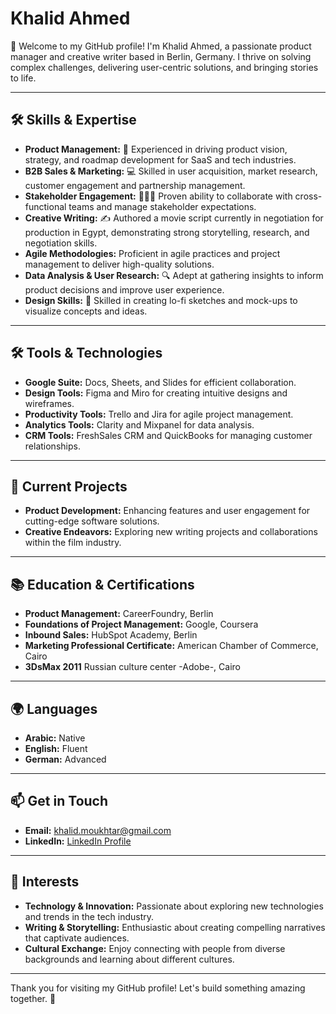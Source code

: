 # Khalid Ahmed

👋 Welcome to my GitHub profile! I'm Khalid Ahmed, a passionate product manager and creative writer based in Berlin, Germany. I thrive on solving complex challenges, delivering user-centric solutions, and bringing stories to life.

---

## 🛠 Skills & Expertise

- **Product Management:** 🧭 Experienced in driving product vision, strategy, and roadmap development for SaaS and tech industries.
- **B2B Sales & Marketing:** 💻 Skilled in user acquisition, market research, customer engagement and partnership management.
- **Stakeholder Engagement:** 🧑‍🤝‍🧑 Proven ability to collaborate with cross-functional teams and manage stakeholder expectations.
- **Creative Writing:** ✍️ Authored a movie script currently in negotiation for production in Egypt, demonstrating strong storytelling, research, and negotiation skills.
- **Agile Methodologies:** Proficient in agile practices and project management to deliver high-quality solutions.
- **Data Analysis & User Research:** 🔍 Adept at gathering insights to inform product decisions and improve user experience.
- **Design Skills:** 🎨 Skilled in creating lo-fi sketches and mock-ups to visualize concepts and ideas.

---

## 🛠 Tools & Technologies

- **Google Suite:** Docs, Sheets, and Slides for efficient collaboration.
- **Design Tools:** Figma and Miro for creating intuitive designs and wireframes.
- **Productivity Tools:** Trello and Jira for agile project management.
- **Analytics Tools:** Clarity and Mixpanel for data analysis.
- **CRM Tools:** FreshSales CRM and QuickBooks for managing customer relationships.

---

## 🚀 Current Projects

- **Product Development:** Enhancing features and user engagement for cutting-edge software solutions.
- **Creative Endeavors:** Exploring new writing projects and collaborations within the film industry.

---

## 📚 Education & Certifications

- **Product Management:** CareerFoundry, Berlin
- **Foundations of Project Management:** Google, Coursera
- **Inbound Sales:** HubSpot Academy, Berlin
- **Marketing Professional Certificate:** American Chamber of Commerce, Cairo
- **3DsMax 2011** Russian culture center -Adobe-, Cairo 

---

## 🌍 Languages

- **Arabic:** Native
- **English:** Fluent
- **German:** Advanced

---

## 📫 Get in Touch

- **Email:** [khalid.moukhtar@gmail.com](mailto:khalid.moukhtar@gmail.com)
- **LinkedIn:** [LinkedIn Profile](https://www.linkedin.com/in/your-profile)

---

## 🌟 Interests

- **Technology & Innovation:** Passionate about exploring new technologies and trends in the tech industry.
- **Writing & Storytelling:** Enthusiastic about creating compelling narratives that captivate audiences.
- **Cultural Exchange:** Enjoy connecting with people from diverse backgrounds and learning about different cultures.

---

Thank you for visiting my GitHub profile! Let's build something amazing together. 🚀
